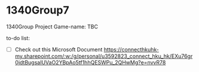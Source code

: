 # 1340Group7
1340Group Project Game-name: TBC

to-do list:

- [ ] Check out this Microsoft Document https://connecthkuhk-my.sharepoint.com/:w:/g/personal/u3592823_connect_hku_hk/EXu76gr0jdtBugsaIUVaO2YBpAo5tf1hhQESWPu_2QHwMg?e=nvvR78


